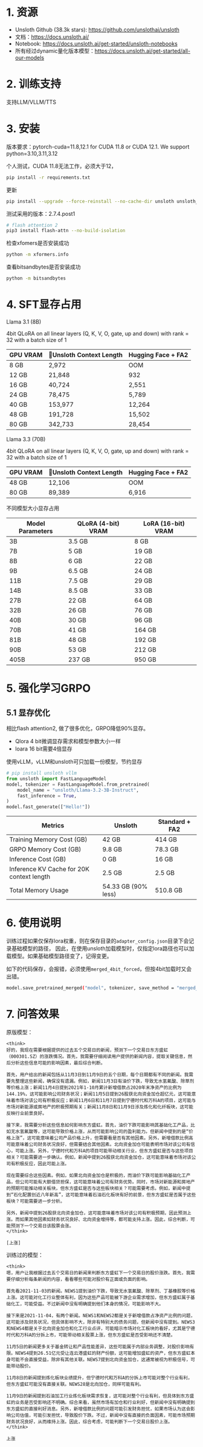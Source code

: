 # 1. 资源

- Unsloth Github (38.3k stars): https://github.com/unslothai/unsloth
- 文档：https://docs.unsloth.ai/
- Notebook: https://docs.unsloth.ai/get-started/unsloth-notebooks
- 所有经过dynamic量化版本模型：https://docs.unsloth.ai/get-started/all-our-models

# 2. 训练支持

支持LLM/VLLM/TTS

# 3. 安装

版本要求：pytorch-cuda=11.8,12.1 for CUDA 11.8 or CUDA 12.1. We support python=3.10,3.11,3.12

个人测试，CUDA 11.8无法工作，必须大于12，
```bash
pip install -r requirements.txt
```

更新
```bash
pip install --upgrade --force-reinstall --no-cache-dir unsloth unsloth_zoo
```

测试采用的版本：2.7.4.post1

```bash
# flash attention 2 
pip3 install flash-attn --no-build-isolation
```

检查xfomers是否安装成功
```bash
python -m xformers.info
```

查看bitsandbytes是否安装成功
```bash
python -m bitsandbytes
```

# 4. SFT显存占用

Llama 3.1 (8B) 

4bit QLoRA on all linear layers (Q, K, V, O, gate, up and down) with rank = 32 with a batch size of 1

| GPU VRAM | 🦥Unsloth Context Length | Hugging Face + FA2 |
|----------|--------------------------|---------------------|
| 8 GB     | 2,972                    | OOM                 |
| 12 GB    | 21,848                   | 932                 |
| 16 GB    | 40,724                   | 2,551               |
| 24 GB    | 78,475                   | 5,789               |
| 40 GB    | 153,977                  | 12,264              |
| 48 GB    | 191,728                  | 15,502              |
| 80 GB    | 342,733                  | 28,454              |

Llama 3.3 (70B) 

4bit QLoRA on all linear layers (Q, K, V, O, gate, up and down) with rank = 32 with a batch size of 1

| GPU VRAM | 🦥Unsloth Context Length | Hugging Face + FA2 |
|----------|--------------------------|---------------------|
| 48 GB    | 12,106                   | OOM                 |
| 80 GB    | 89,389                   | 6,916               |

不同模型大小显存占用

| Model Parameters | QLoRA (4-bit) VRAM | LoRA (16-bit) VRAM |
|------------------|--------------------|---------------------|
| 3B               | 3.5 GB             | 8 GB                |
| 7B               | 5 GB               | 19 GB               |
| 8B               | 6 GB               | 22 GB               |
| 9B               | 6.5 GB             | 24 GB               |
| 11B              | 7.5 GB             | 29 GB               |
| 14B              | 8.5 GB             | 33 GB               |
| 27B              | 22 GB              | 64 GB               |
| 32B              | 26 GB              | 76 GB               |
| 40B              | 30 GB              | 96 GB               |
| 70B              | 41 GB              | 164 GB              |
| 81B              | 48 GB              | 192 GB              |
| 90B              | 53 GB              | 212 GB              |
| 405B             | 237 GB             | 950 GB              |

# 5. 强化学习GRPO

## 5.1 显存优化
相比flash attention2, 做了很多优化，GRPO降低90%显存。
- Qlora 4 bit微调显存需求和模型参数大小一样
- loara 16 bit需要4倍显存

使用vLLM，vLLM和unsloth可只加载一份模型，节约显存

```python
# pip install unsloth vllm
from unsloth import FastLanguageModel
model, tokenizer = FastLanguageModel.from_pretrained(
    model_name = "unsloth/Llama-3.2-3B-Instruct",
    fast_inference = True,
)
model.fast_generate(["Hello!"])
```

| Metrics                                      | Unsloth         | Standard + FA2 |
|----------------------------------------------|------------------|----------------|
| Training Memory Cost (GB)                    | 42 GB            | 414 GB         |
| GRPO Memory Cost (GB)                        | 9.8 GB           | 78.3 GB        |
| Inference Cost (GB)                          | 0 GB             | 16 GB          |
| Inference KV Cache for 20K context length    | 2.5 GB           | 2.5 GB         |
| Total Memory Usage                           | 54.33 GB (90% less) | 510.8 GB     |

# 6. 使用说明

训练过程如果仅保存lora权重，则在保存目录的`adapter_config.json`目录下会记录基础模型的路径，
因此，在使用unsloth加载模型时，仅指定lora路径也可以加载模型。如果基础模型路径变了，记得变更。

如下的代码保存，会报错，必须使用`merged_4bit_forced`，但按4bit加载时又会出错。

```bash
model.save_pretrained_merged("model", tokenizer, save_method = "merged_4bit",)
```

# 7. 问答效果

原版模型：

```text
<think>
好的，我现在需要根据提供的过去五个交易日的新闻，预测下一个交易日东方盛虹（000301.SZ）的涨跌情况。首先，我需要仔细阅读用户提供的新闻内容，提取关键信息，然后分析这些信息可能的影响因素，最后综合判断。

首先，用户给出的新闻包括从11月3日到11月9日的五个日期，每个日期都有不同的新闻。我需要先整理这些新闻，确保没有遗漏。例如，新闻11月3日有油价下跌，导致无水氢氟酸、除草剂等价格上涨；新闻11月4日提到2021年1-10月累计新增借款占2020年末净资产的比例为144.19%，这可能影响公司财务状况；新闻11月5日提到26股获北向资金加仓超亿元，这可能意味着市场对该公司有积极反应；新闻11月6日和11月7日提到宁德时代和万科A的项目，这可能与市场对新能源或房地产的积极预期有关；新闻11月8日和11月9日涉及炼化和化纤板块，这可能反映行业前景良好。

接下来，我需要分析这些信息如何影响东方盛虹。首先，油价下跌可能影响其基础化工产品，比如无水氢氟酸等，这可能导致价格上涨，从而可能影响公司的盈利能力。但新闻中提到的是“价格上涨”，这可能意味着公司产品价格上升，但需要看是否有其他因素。另外，新增借款比例高可能意味着公司财务状况良好，但需要结合其他因素。北向资金加仓可能表明市场对该公司有信心，可能上涨。另外，宁德时代和万科A的项目可能带动相关行业，但东方盛虹是否与这些项目相关？可能需要进一步确认。例如，新闻中提到26股获北向资金加仓，这可能意味着市场对该公司有积极反应，因此可能上涨。

现在需要综合这些因素。例如，如果北向资金加仓是积极的，而油价下跌可能影响基础化工产品，但公司可能有大额借贷担保，这可能意味着公司有财务优势。同时，市场对新能源和房地产的预期可能推动相关板块，但东方盛虹是否与这些板块相关？可能需要考虑。例如，新闻中提到“石化配置创近八年新高”，这可能意味着石油石化板块有好的前景，但东方盛虹是否属于这些板块？可能需要进一步分析。

另外，新闻中提到26股获北向资金加仓，这可能意味着市场对该公司有积极预期，因此预测上涨。而如果其他因素如财务状况良好、北向资金增持等，都可能支持上涨。因此，综合判断，可能预测下一个交易日该股票会涨。
</think>

[上涨]
```

训练过的模型：

```text
<think>
嗯，用户让我根据过去五个交易日的新闻来判断东方盛虹下一个交易日的股价涨跌。首先，我需要仔细分析每条新闻的内容，看看哪些可能对股价有正面或负面的影响。

首先看2021-11-03的新闻。NEWS1提到油价下跌，导致无水氢氟酸、除草剂、丁基橡胶等价格上涨。这可能对化工行业整体有利，因为这些产品可能被下游企业需求增加，但东方盛虹属于基础化工，可能受益。不过新闻中没有明确提到他们本身的情况，可能影响不大。

接下来是2021-11-04，有两个新闻。NEWS1和NEWS2都是关于新增借款占净资产比例的问题，这可能涉及财务状况，但具体影响不大，除非有特别大的债务问题，但新闻中没有提到。NEWS3和NEWS4都是关于北向资金加仓和化工行业点评，可能暗示市场对化工板块的看好，尤其是宁德时代和万科A的分拆上市，可能带动相关股票上涨，但东方盛虹是否受影响还不清楚。

11月5日的新闻更多关于基金转让和产品性能差异，这些可能属于内部业务调整，对股价影响有限。NEWS4提到26.51亿元受让连云港盛虹的财产份额，这可能增加盛虹的资产，但东方盛虹本身可能不会直接受益，除非有其他关联。NEWS7提到北向资金加仓，这通常被视为积极信号，可能带动股价。

11月8日的新闻提到炼化板块业绩提升，但宁德时代和万科A的分拆上市可能对整个行业有利，但东方盛虹可能没有直接关联。NEWS28是北向加仓，同样可能有利。

11月9日的新闻提到石油加工行业炼化板块需求恢复，这可能对整个行业有利，但具体到东方盛虹的业务是否受影响还不明确。综合来看，虽然市场有加仓和行业利好，但新闻中没有明确提到东方盛虹的直接利好消息。另外，新增借款比例的问题可能引发财务担忧，如果市场认为这会影响公司估值，可能引发担忧，导致股价下跌。不过，新闻中没有直接的负面因素，可能市场预期财务状况良好，从而维持上涨。因此，综合考虑，可能判断下一个交易日股价上涨。
</think>

上涨
```